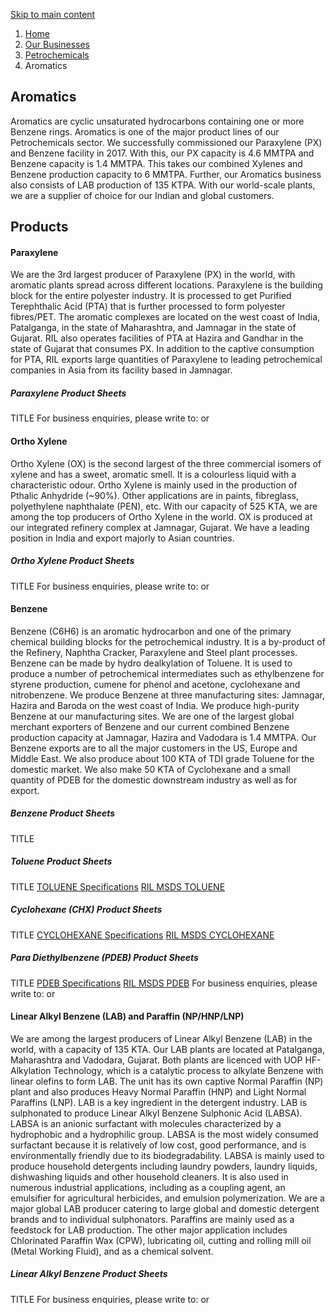 [ Skip to main content ](https://www.ril.com/businesses/petrochemicals/<#main-navigation>)
  1. [Home](https://www.ril.com/businesses/petrochemicals/</>)
  2. [Our Businesses](https://www.ril.com/businesses/petrochemicals/<http:/www.ril.com/businesses>)
  3. [Petrochemicals](https://www.ril.com/businesses/petrochemicals/<http:/www.ril.com/businesses/petrochemicals>)
  4. Aromatics 


##  Aromatics 
Aromatics are cyclic unsaturated hydrocarbons containing one or more Benzene rings. Aromatics is one of the major product lines of our Petrochemicals sector.
We successfully commissioned our Paraxylene (PX) and Benzene facility in 2017. With this, our PX capacity is 4.6 MMTPA and Benzene capacity is 1.4 MMTPA. This takes our combined Xylenes and Benzene production capacity to 6 MMTPA. Further, our Aromatics business also consists of LAB production of 135 KTPA.
With our world-scale plants, we are a supplier of choice for our Indian and global customers.
##  Products 
#### Paraxylene
We are the 3rd largest producer of Paraxylene (PX) in the world, with aromatic plants spread across different locations.
Paraxylene is the building block for the entire polyester industry. It is processed to get Purified Terephthalic Acid (PTA) that is further processed to form polyester fibres/PET.
The aromatic complexes are located on the west coast of India, Patalganga, in the state of Maharashtra, and Jamnagar in the state of Gujarat. RIL also operates facilities of PTA at Hazira and Gandhar in the state of Gujarat that consumes PX. In addition to the captive consumption for PTA, RIL exports large quantities of Paraxylene to leading petrochemical companies in Asia from its facility based in Jamnagar.
##### Paraxylene Product Sheets
TITLE 
For business enquiries, please write to: or 
#### Ortho Xylene
Ortho Xylene (OX) is the second largest of the three commercial isomers of xylene and has a sweet, aromatic smell. It is a colourless liquid with a characteristic odour. Ortho Xylene is mainly used in the production of Pthalic Anhydride (~90%). Other applications are in paints, fibreglass, polyethylene naphthalate (PEN), etc.
With our capacity of 525 KTA, we are among the top producers of Ortho Xylene in the world. OX is produced at our integrated refinery complex at Jamnagar, Gujarat. We have a leading position in India and export majorly to Asian countries.
##### Ortho Xylene Product Sheets
TITLE 
For business enquiries, please write to: or 
#### Benzene
Benzene (C6H6) is an aromatic hydrocarbon and one of the primary chemical building blocks for the petrochemical industry. It is a by-product of the Refinery, Naphtha Cracker, Paraxylene and Steel plant processes. Benzene can be made by hydro dealkylation of Toluene. It is used to produce a number of petrochemical intermediates such as ethylbenzene for styrene production, cumene for phenol and acetone, cyclohexane and nitrobenzene.
We produce Benzene at three manufacturing sites: Jamnagar, Hazira and Baroda on the west coast of India. We produce high-purity Benzene at our manufacturing sites.
We are one of the largest global merchant exporters of Benzene and our current combined Benzene production capacity at Jamnagar, Hazira and Vadodara is 1.4 MMTPA. Our Benzene exports are to all the major customers in the US, Europe and Middle East.
We also produce about 100 KTA of TDI grade Toluene for the domestic market. We also make 50 KTA of Cyclohexane and a small quantity of PDEB for the domestic downstream industry as well as for export.
##### Benzene Product Sheets
TITLE 
##### Toluene Product Sheets
TITLE
[TOLUENE Specifications](https://www.ril.com/businesses/petrochemicals/</sites/default/files/2022-12/TolueneSpecifications.pdf>)
[RIL MSDS TOLUENE](https://www.ril.com/businesses/petrochemicals/</sites/default/files/2022-12/RILMSDSToluene.pdf>)
##### Cyclohexane (CHX) Product Sheets
TITLE
[CYCLOHEXANE Specifications](https://www.ril.com/businesses/petrochemicals/</sites/default/files/2024-01/Cyclohexane-spec.pdf>)
[RIL MSDS CYCLOHEXANE](https://www.ril.com/businesses/petrochemicals/</sites/default/files/2024-01/RIL_MSDS_Cyclohexane_Oct_2022.pdf>)
##### Para Diethylbenzene (PDEB) Product Sheets
TITLE
[PDEB Specifications](https://www.ril.com/businesses/petrochemicals/</sites/default/files/2024-01/PDEB-SPEC.pdf>)
[RIL MSDS PDEB](https://www.ril.com/businesses/petrochemicals/</sites/default/files/2024-01/RIL_MSDS_PDEB_Jan_2023.pdf>)
For business enquiries, please write to: or 
#### Linear Alkyl Benzene (LAB) and Paraffin (NP/HNP/LNP)
We are among the largest producers of Linear Alkyl Benzene (LAB) in the world, with a capacity of 135 KTA.
Our LAB plants are located at Patalganga, Maharashtra and Vadodara, Gujarat. Both plants are licenced with UOP HF-Alkylation Technology, which is a catalytic process to alkylate Benzene with linear olefins to form LAB. The unit has its own captive Normal Paraffin (NP) plant and also produces Heavy Normal Paraffin (HNP) and Light Normal Paraffins (LNP).
LAB is a key ingredient in the detergent industry. LAB is sulphonated to produce Linear Alkyl Benzene Sulphonic Acid (LABSA). LABSA is an anionic surfactant with molecules characterized by a hydrophobic and a hydrophilic group.
LABSA is the most widely consumed surfactant because it is relatively of low cost, good performance, and is environmentally friendly due to its biodegradability. LABSA is mainly used to produce household detergents including laundry powders, laundry liquids, dishwashing liquids and other household cleaners. It is also used in numerous industrial applications, including as a coupling agent, an emulsifier for agricultural herbicides, and emulsion polymerization.
We are a major global LAB producer catering to large global and domestic detergent brands and to individual sulphonators.
Paraffins are mainly used as a feedstock for LAB production. The other major application includes Chlorinated Paraffin Wax (CPW), lubricating oil, cutting and rolling mill oil (Metal Working Fluid), and as a chemical solvent.
##### Linear Alkyl Benzene Product Sheets
TITLE 
For business enquiries, please write to: or 
